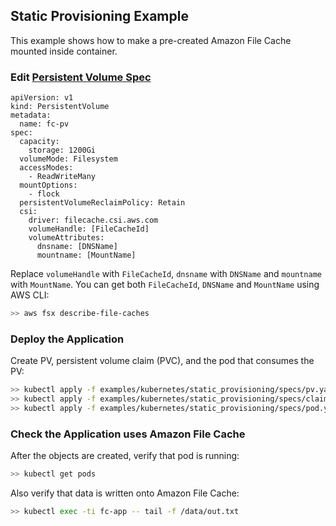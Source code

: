 ## Static Provisioning Example

This example shows how to make a pre-created Amazon File Cache mounted inside container.

### Edit [Persistent Volume Spec](specs/pv.yaml)
```
apiVersion: v1
kind: PersistentVolume
metadata:
  name: fc-pv
spec:
  capacity:
    storage: 1200Gi
  volumeMode: Filesystem
  accessModes:
    - ReadWriteMany
  mountOptions:
    - flock
  persistentVolumeReclaimPolicy: Retain
  csi:
    driver: filecache.csi.aws.com
    volumeHandle: [FileCacheId]
    volumeAttributes:
      dnsname: [DNSName] 
      mountname: [MountName]
```
Replace `volumeHandle` with `FileCacheId`, `dnsname` with `DNSName` and `mountname` with `MountName`. You can get both `FileCacheId`, `DNSName` and `MountName` using AWS CLI:

```sh
>> aws fsx describe-file-caches
```

### Deploy the Application
Create PV, persistent volume claim (PVC), and the pod that consumes the PV:
```sh
>> kubectl apply -f examples/kubernetes/static_provisioning/specs/pv.yaml
>> kubectl apply -f examples/kubernetes/static_provisioning/specs/claim.yaml
>> kubectl apply -f examples/kubernetes/static_provisioning/specs/pod.yaml
```

### Check the Application uses Amazon File Cache
After the objects are created, verify that pod is running:

```sh
>> kubectl get pods
```

Also verify that data is written onto Amazon File Cache:

```sh
>> kubectl exec -ti fc-app -- tail -f /data/out.txt
```
